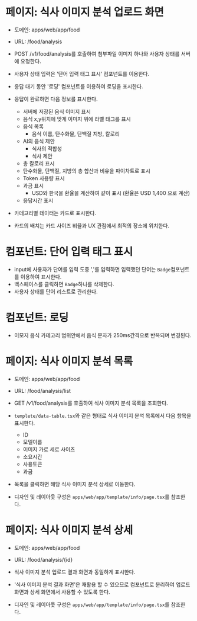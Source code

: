 # 페이지: 식사 이미지 분석 업로드 화면

- 도메인: apps/web/app/food
- URL: /food/analysis

- POST /v1/food/analysis를 호출하여 첨부파일 이미지 하나와 사용자 상태를 서버에 요청한다.
- 사용자 상태 입력은 '단어 입력 태그 표시' 컴포넌트를 이용한다.
- 응답 대기 동안 '로딩' 컴포넌트를 이용하여 로딩을 표시한다.
- 응답이 완료하면 다음 정보를 표시한다.
  - 서버에 저장된 음식 이미지 표시
  - 음식 x,y위치에 맞게 이미지 위에 라벨 태그를 표시
  - 음식 목록
    - 음식 이름, 탄수화물, 단백질 지방, 칼로리
  - AI의 음식 제안
    - 식사의 적합성
    - 식사 제안
  - 총 칼로리 표시
  - 탄수화물, 단백질, 지방의 총 합산과 비유을 파이차트로 표시
  - Token 사용량 표시
  - 과금 표시
    - USD와 한국을 환율을 계산하여 같이 표시 (환율은 USD 1,400 으로 계산)
  - 응답시간 표시
- 카테고리별 데이터는 카드로 표시한다. 
- 카드의 배치는 카드 사이즈 비율과 UX 관점에서 최적의 장소에 위치한다.

# 컴포넌트: 단어 입력 태그 표시 

- input에 사용자가 단어를 입력 도중 ','를 입력하면 입력했던 단어는 `Badge`컴포넌트를 이용하여 표시한다.
- 백스페이스를 클릭하면 `Badge`하나를 삭제한다.
- 사용자 상태를 단어 리스트로 관리한다.

# 컴포넌트: 로딩

- 이모지 음식 카테고리 범위안에서 음식 문자가 250ms간격으로 반복되며 변경된다.

# 페이지: 식사 이미지 분석 목록

- 도메인: apps/web/app/food
- URL: /food/analysis/list

- GET /v1/food/analysis를 호출하여 식사 이미지 분석 목록을 조회한다.
- `templete/data-table.tsx`와 같은 형태로 식사 이미지 분석 목록에서 다음 항목을 표시한다.
    - ID
    - 모델이름
    - 이미지 가로 세로 사이즈
    - 소요시간
    - 사용토큰
    - 과금
  
- 목록을 클릭하면 해당 식사 이미지 분석 상세로 이동한다.

- 디자인 및 레이아웃 구성은 `apps/web/app/template/info/page.tsx`를 참조한다.

# 페이지: 식사 이미지 분석 상세

- 도메인: apps/web/app/food
- URL: /food/analysis/{id}

- 식사 이미지 분석 업로드 결과 화면과 동일하게 표시한다.
- '식사 이미지 분석 결과 화면'은 재활용 할 수 있으므로 컴포넌트로 분리하여 업로드 화면과 상세 화면에서 사용할 수 있도록 한다. 

- 디자인 및 레이아웃 구성은 `apps/web/app/template/info/page.tsx`를 참조한다.